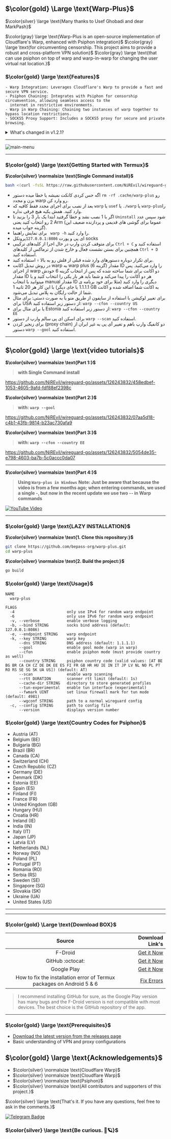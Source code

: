 ## $\color{gold} \Large \text{Warp-Plus}$
$\color{silver} \large \text{Many thanks to Usef Ghobadi and dear MarkPash}$

$\color{gray} \large \text{Warp-Plus is an open-source implementation of Cloudflare's Warp, enhanced with Psiphon integration}$
$\color{gray} \large \text{for circumventing censorship. This project aims to provide a robust and cross-platform VPN solution}$
$\color{gray} \large \text{that can use psiphon on top of warp and warp-in-warp for changing the user virtual nat location.}$


### $\color{gold} \large \text{Features}$
```
- Warp Integration: Leverages Cloudflare's Warp to provide a fast and secure VPN service.
- Psiphon Chaining: Integrates with Psiphon for censorship circumvention, allowing seamless access to the
  internet in restrictive environments.
- Warp in Warp Chaining: Chaining two instances of warp together to bypass location restrictions.
- SOCKS5 Proxy Support: Includes a SOCKS5 proxy for secure and private browsing.
```


<details>
<summary> What's changed in v1.2.1?</summary>

```
misc: replace stuff folder with better handling by @markpash in #80
misc: add --version flag by @markpash in #84
enhancement: Add container image action (#72) by @debMan in #85
Proxy optimizations and wireguard tweaks by @markpash in #89
actions: add mips32 builds by @markpash in #90
actions: add mips32 builds by @markpash in #90
Update dependencies (psiphon, quic, gvisor, go) by @markpash in #91
psiphon: store cache files in correct location by @markpash in #92
psiphon: add Croatia and Portugal by @markpash in #93
tun: add tun support (experimental) by @markpash in #79
feat: ✨ add configurable DNS addresses #30 by @pizokh in #103
tun: set dns on windows by @markpash in #104
wireguard: add generic wireguard support by @markpash in #108
linux: fix setting bind on non-tun mode by @markpash in #109
warp: rewrite API functions by @markpash in #110
wgconf: fix creating warp identities when not using warp by @markpash in #113
```

</details>


---
![main-menu](https://github.com/NiREvil/wireguard-go/assets/126243832/3aff5b35-e5cf-42ce-b07b-ddd95e180acc)

---
### $\color{gold} \large \text{Getting Started with Termux}$
**$\color{silver} \normalsize \text{Single Command install}$**

```bash
bash <(curl -fsSL https://raw.githubusercontent.com/NiREvil/wireguard-go/master/termux.sh)
```


- اگه حس کردی کانکت نمیشه یا خطا میده دستور `rm -rf .cache/warp-plus` رو بزن و مجدد warp رو وارد کن.
- بعد از نصب برای اجرای مجدد فقط کافیه که `warp` یا `usef` یا `./warp` یا `warp-plus`را وارد کنید. همش یکیه هیچ فرقی نداره. 
- اگر با 1 نصب نشد و خطا گرفتید ابتدا یک بار 3 را بزنید تا `Uninstall` شود سپس عدد 2 رو انتخاب کنید یعنی Arm (عموما برای گوشی های قدیمی و پردازنده ضعیف این گزینه جواب میده).
- برای نمایش راهنما ` warp -h` را وارد کنید. 
- ای پی و پورت `127.0.0.1:8086`پروتکل socks
- برای متوقف کردن وارپ در حال اجرا از کلیدهای ترکیبی `Ctrl + C` استفاده کنید و همچنین برای بستن نشست فعال و خارج شدن از ترماکس از کلیدهای `Ctrl + D` استفاده کنید.
- برای تکرار دوباره دستورهای وارد شده قبلی از فلش رو به بالا `↑` استفاده کنید.
- در روش تبدیل اکانت  warp به warp plus (گزینه 6) مقدار ID را وارد می‌کنید. پس از اجرای warp دو اکانت برای شما ساخته شده که پس از انتخاب گزینه 6 خودش مقدار ID هر دو اکانت را پیدا می‌کند و شما باید هر بار یکی را انتخاب کنید و یا میتوانید با انتخاب manual مقدار ID دیگری را وارد کنید (مثلا برای خود برنامه ی 1.1.1.1 یا جای دیگر) با این کار هر 20 ثانیه 1 GB به اکانت شما اضافه شده و اکانت شما از حالت رایگان به پلاس تبدیل می‌شود. 
- برای تغییر  لوکیشن با استفاده از سایفون از طریق منو یا به صورت دستی: برای مثال برای USA از دستور زیر استفاده کنید:
`warp --cfon --country US`
- یا برای مثال برای Estonia از دستور  زیر استفاده کنید:
`warp --cfon --country EE`
- برای اسکن ای پی سالم وارپ از دستور `warp --scan` استفاده کنید. 
- برای زنجیر کردن (proxy chain) دو کانفیگ وارپ باهم و تغییر آی پی به غیر ایران از دستور `warp --gool` استفاده کنید.


---

## $\color{gold} \large \text{video tutorials}$


**$\color{silver} \normalsize \text{Part 1:}$**
> **with Single Command install**

https://github.com/NiREvil/wireguard-go/assets/126243832/458edbef-1053-4605-9afd-fdf88ef2398c



**$\color{silver} \normalsize \text{Part 2:}$**
> **with: `warp --gool`**

https://github.com/NiREvil/wireguard-go/assets/126243832/07aa5d18-c4b1-43fb-9814-b23ac730afa9




**$\color{silver} \normalsize \text{Part 3:}$**
> **with: `warp --cfon --country EE`**

https://github.com/NiREvil/wireguard-go/assets/126243832/5054de35-e798-4603-ba7b-5c0accc0da07

---

**$\color{silver} \normalsize \text{Part 4:}$**
> **Using `Warp-plus in Windows`**
> **Note:
>   Just be aware that because the video is from a few months ago; when entering commands,
>  we used a single -, but now in the recent update we use two -- in Warp commands**

[![YouTube Video](https://img.youtube.com/vi/Me2PJTOgnaQ/0.jpg)](https://www.youtube.com/watch?v=Me2PJTOgnaQ)

---

### $\color{gold} \large \text{LAZY INSTALLATION}$

**$\color{silver} \normalsize \text{1. Clone this repository:}$**
   ```bash
   git clone https://github.com/bepass-org/warp-plus.git
   cd warp-plus
   ```

**$\color{silver} \normalsize \text{2. Build the project:}$**
   ```bash
   go build
   ```

### $\color{gold} \large \text{Usage}$

```
NAME
  warp-plus

FLAGS
  -4                       only use IPv4 for random warp endpoint
  -6                       only use IPv6 for random warp endpoint
  -v, --verbose            enable verbose logging
  -b, --bind STRING        socks bind address (default: 127.0.0.1:8086)
  -e, --endpoint STRING    warp endpoint
  -k, --key STRING         warp key
      --dns STRING         DNS address (default: 1.1.1.1)
      --gool               enable gool mode (warp in warp)
      --cfon               enable psiphon mode (must provide country as well)
      --country STRING     psiphon country code (valid values: [AT BE BG BR CA CH CZ DE DK EE ES FI FR GB HR HU IE IN IT JP LV NL NO PL PT RO RS SE SG SK UA US]) (default: AT)
      --scan               enable warp scanning
      --rtt DURATION       scanner rtt limit (default: 1s)
      --cache-dir STRING   directory to store generated profiles
      --tun-experimental   enable tun interface (experimental)
      --fwmark UINT        set linux firewall mark for tun mode (default: 4981)
      --wgconf STRING      path to a normal wireguard config
  -c, --config STRING      path to config file
      --version            displays version number
```

### $\color{gold} \large \text{Country Codes for Psiphon}$

- Austria (AT)
- Belgium (BE)
- Bulgaria (BG)
- Brazil (BR)
- Canada (CA)
- Switzerland (CH)
- Czech Republic (CZ)
- Germany (DE)
- Denmark (DK)
- Estonia (EE)
- Spain (ES)
- Finland (FI)
- France (FR)
- United Kingdom (GB)
- Hungary (HU)
- Croatia (HR)
- Ireland (IE)
- India (IN)
- Italy (IT)
- Japan (JP)
- Latvia (LV)
- Netherlands (NL)
- Norway (NO)
- Poland (PL)
- Portugal (PT)
- Romania (RO)
- Serbia (RS)
- Sweden (SE)
- Singapore (SG)
- Slovakia (SK)
- Ukraine (UA)
- United States (US)
---

---
### $\color{gold} \Large \text{Download BOX}$

| Source | Download Link's |
|:--------:| -------------:|
| F-Droid | [Get it Now](https://f-droid.org/en/packages/com.termux)|
|  GitHub :octocat:| [Get it Now](https://github.com/termux/termux-app/releases)|
|Google Play| [Get it Now](https://play.google.com/store/apps/details?id=com.termux)|
| How to fix the installation error of Termux packages on Android 5 & 6 | [Fix Errors](https://t.me/F_NiREvil/5040)

> I recommend installing GitHub for sure, as the Google Play version has many bugs and the F-Droid version is not compatible with most devices. The best choice is the GitHub repository of the app.
---


### $\color{gold} \large \text{Prerequisites}$
- [Download the latest version from the releases page](https://github.com/bepass-org/warp-plus/releases)
- Basic understanding of VPN and proxy configurations


## $\color{gold} \large \text{Acknowledgements}$
- $\color{silver} \normalsize \text{Cloudflare Warp}$
- $\color{silver} \normalsize \text{Cloudflare Warp}$
- $\color{silver} \normalsize \text{Psiphon}$
- $\color{silver} \normalsize \text{All contributors and supporters of this project.}$


$\color{silver} \large \text{That's it. If you have any questions, feel free to ask in the comments.}$

[![Telegram Badge](https://img.shields.io/badge/Telegram-Profile-informational?style=flat&logo=telegram&logoColor=white&color=1CA2F1)](https://t.me/F_NiREvil)

### $\color{silver} \large \text{Be curious. 🤍🪐}$ 
